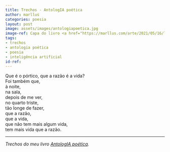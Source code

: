 ```yaml
---
title: Trechos - AntologIA poética
author: marllus
categories: poesia
layout: post
image: assets/images/antologiapoetica.jpg
image-ref: Capa do livro <a href="https://marllus.com/arte/2021/05/16/livro-antologia-poetica.html">AntologIA poética</a>
tags:
- trechos
- antologia poética
- poesia
- inteligência artificial
id-ref:
---
```


Que é o pórtico, que a razão é a vida?<br>
Foi também que,<br>
à noite,<br>
na sala,<br>
depois de me ver,<br>
no quarto triste,<br>
tão longe de fazer,<br>
que a razão,<br>
que a vida,<br>
que não tem mais algum vida,<br>
tem mais vida que a razão.<br>

----
*Trechos do meu livro [AntologIA poética](https://marllus.com/arte/2021/05/16/livro-antologia-poetica.html).*
